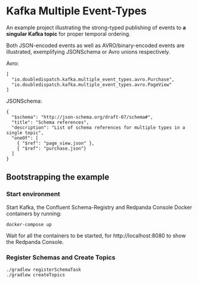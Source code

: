 # Kafka Multiple Event-Types

An example project illustrating the strong-typed publishing of events to **a singular Kafka topic** for proper temporal ordering.

Both JSON-encoded events as well as AVRO/binary-encoded events are illustrated, exemplifying JSONSchema or Avro unions respectively.

Avro: 
```
[
  "io.doubledispatch.kafka.multiple_event_types.avro.Purchase",
  "io.doubledispatch.kafka.multiple_event_types.avro.PageView"
]
```

JSONSchema:
```
{
  "$schema": "http://json-schema.org/draft-07/schema#",
  "title": "Schema references",
  "description": "List of schema references for multiple types in a single topic",
  "oneOf": [
    { "$ref": "page_view.json" },
    { "$ref": "purchase.json"}
  ]
}
```

## Bootstrapping the example

### Start environment

Start Kafka, the Confluent Schema-Registry and Redpanda Console Docker containers by running:
```
docker-compose up
```
Wait for all the containers to be started, for http://localhost:8080 to show the Redpanda Console.

### Register Schemas and Create Topics
```
./gradlew registerSchemaTask
./gradlew createTopics
```

